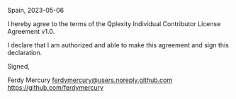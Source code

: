 Spain, 2023-05-06

I hereby agree to the terms of the Qplexity Individual Contributor License
Agreement v1.0.

I declare that I am authorized and able to make this agreement and sign this
declaration.

Signed,

Ferdy Mercury ferdymercury@users.noreply.github.com https://github.com/ferdymercury
